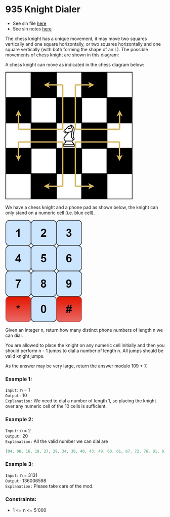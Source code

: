# 935 Knight Dialer

- See sln file [here](./solution.cpp)
- See sln notes [here](./935%20Knight%20Dialer.pdf)

The chess knight has a unique movement, it may move two squares vertically and one square
horizontally, or two squares horizontally and one square vertically (with both forming
the shape of an L). The possible movements of chess knight are shown in this diagram:

A chess knight can move as indicated in the chess diagram below:

![Knight Moves](./chess.jpg)

We have a chess knight and a phone pad as shown below, the knight can only stand on a numeric cell (i.e. blue cell).

![Phone Digits](./phone.jpg)

Given an integer n, return how many distinct phone numbers of length n we can dial.

You are allowed to place the knight on any numeric cell initially and then you should
perform n - 1 jumps to dial a number of length n. All jumps should be valid knight jumps.

As the answer may be very large, return the answer modulo 109 + 7.
 

### Example 1:

`Input:` n = 1  
`Output:` 10  
`Explanation:` We need to dial a number of length 1, so placing the knight over any numeric
cell of the 10 cells is sufficient.


### Example 2:

`Input:` n = 2  
`Output:` 20  
`Explanation:` All the valid number we can dial are
```cpp
[04, 06, 16, 18, 27, 29, 34, 38, 40, 43, 49, 60, 61, 67, 72, 76, 81, 83, 92, 94]  
```


### Example 3:

`Input:` n = 3131  
`Output:` 136006598  
`Explanation:` Please take care of the mod.
 

### Constraints:

- 1 <= n <= 5'000